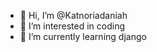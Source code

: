 - 👋 Hi, I’m @Katnoriadaniah
- 👀 I’m interested in coding
- 🌱 I’m currently learning django


<!---
Katnoriadaniah/Katnoriadaniah is a ✨ special ✨ repository because its `README.md` (this file) appears on your GitHub profile.
You can click the Preview link to take a look at your changes.
--->
